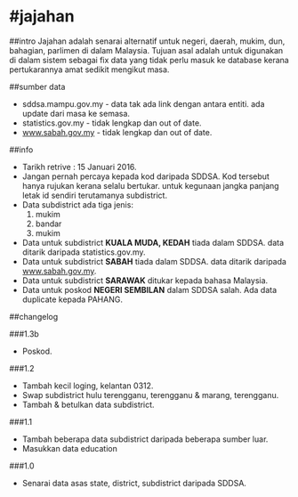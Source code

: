 #jajahan
=======

##intro
Jajahan adalah senarai alternatif untuk negeri, daerah, mukim, dun, bahagian, parlimen di dalam Malaysia. Tujuan asal adalah untuk digunakan di dalam sistem sebagai fix data yang tidak perlu masuk ke database kerana pertukarannya amat sedikit mengikut masa.

##sumber data
- sddsa.mampu.gov.my - data tak ada link dengan antara entiti. ada update dari masa ke semasa.
- statistics.gov.my - tidak lengkap dan out of date.
- www.sabah.gov.my - tidak lengkap dan out of date.

##info
- Tarikh retrive : 15 Januari 2016.
- Jangan pernah percaya kepada kod daripada SDDSA. Kod tersebut hanya rujukan kerana selalu bertukar. untuk kegunaan jangka panjang letak id sendiri terutamanya subdistrict.
- Data subdistrict ada tiga jenis:
   1. mukim
   2. bandar
   3. mukim
- Data untuk subdistrict **KUALA MUDA, KEDAH** tiada dalam SDDSA. data ditarik daripada statistics.gov.my.
- Data untuk subdistrict **SABAH** tiada dalam SDDSA. data ditarik daripada www.sabah.gov.my.
- Data untuk subdistrict **SARAWAK** ditukar kepada bahasa Malaysia.
- Data untuk poskod **NEGERI SEMBILAN** dalam SDDSA salah. Ada data duplicate kepada PAHANG.

##changelog

###1.3b
- Poskod.

###1.2
- Tambah kecil loging, kelantan 0312.
- Swap subdistrict hulu terengganu, terengganu & marang, terengganu.
- Tambah & betulkan data subdistrict. 

###1.1
- Tambah beberapa data subdistrict daripada beberapa sumber luar.
- Masukkan data education

###1.0
- Senarai data asas state, district, subdistrict daripada SDDSA.
